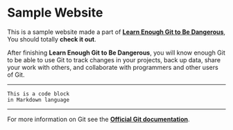 # Sample Website

This is a sample website made a part of [**Learn Enough Git to Be Dangerous**](http://learnenough.com/git-tutorial), You should totally **check it out**.

After finishing **Learn Enough Git to Be Dangerous**, you will know enough Git to be able to use Git to track changes in your projects, back up data, share your work with others, and collaborate with programmers and other users of Git.

___

```
This is a code block
in Markdown language
```
___

For more information on Git see the [**Official Git documentation**](https://git-scm.com/).
